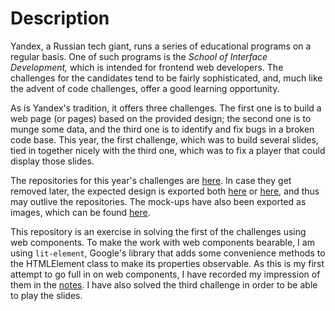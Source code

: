 # Description

Yandex, a Russian tech giant, runs a series of educational programs on a regular basis. One of such programs is the _School of Interface Development,_ which is intended for frontend web developers. The challenges for the candidates tend to be fairly sophisticated, and, much like the advent of code challenges, offer a good learning opportunity.

As is Yandex's tradition, it offers three challenges. The first one is to build a web page (or pages) based on the provided design; the second one is to munge some data, and the third one is to identify and fix bugs in a broken code base. This year, the first challenge, which was to build several slides, tied in together nicely with the third one, which was to fix a player that could display those slides.

The repositories for this year's challenges are [here](https://github.com/yndx-shri). In case they get removed later, the expected design is exported both [here](https://www.figma.com/file/0HYYteSLpxex9QeAka6JGr/IDC-2021-test-work?node-id=138%3A1981) or [here](https://yndx-shri.github.io/shri-2021-task-1/), and thus may outlive the repositories. The mock-ups have also been exported as images, which can be found [here](./reference/shri-2021-task-1/screenshots).

This repository is an exercise in solving the first of the challenges using web components. To make the work with web components bearable, I am using `lit-element`, Google's library that adds some convenience methods to the HTMLElement class to make its properties observable. As this is my first attempt to go full in on web components, I have recorded my impression of them in the [notes](notes/thoughts-on-web-components.md). I have also solved the third challenge in order to be able to play the slides.
